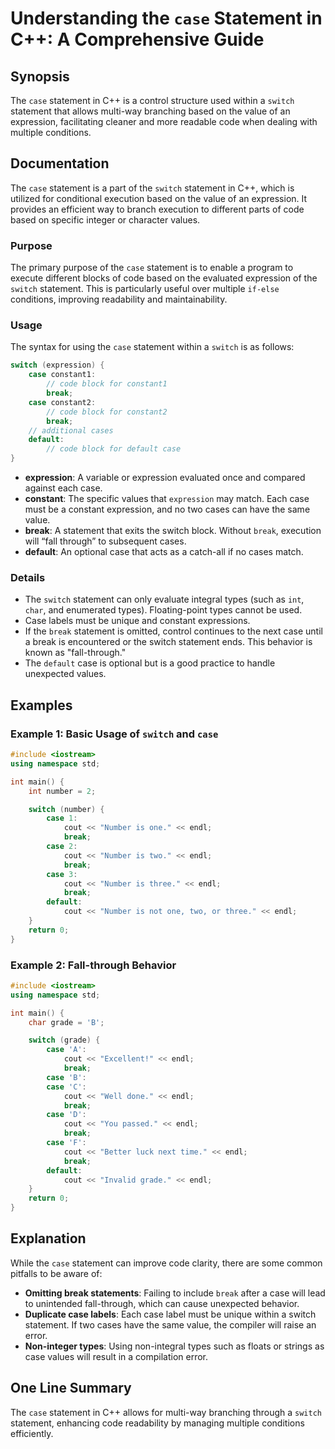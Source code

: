 <!--
Meta Description: # Understanding the `case` Statement in C++: A Comprehensive Guide ## Synopsis The `case` statement in C++ is a control structure used within a `switc...
Meta Keywords: case, statement, break, switch, cout
-->

# Understanding the `case` Statement in C++: A Comprehensive Guide

## Synopsis
The `case` statement in C++ is a control structure used within a `switch` statement that allows multi-way branching based on the value of an expression, facilitating cleaner and more readable code when dealing with multiple conditions.

## Documentation
The `case` statement is a part of the `switch` statement in C++, which is utilized for conditional execution based on the value of an expression. It provides an efficient way to branch execution to different parts of code based on specific integer or character values.

### Purpose
The primary purpose of the `case` statement is to enable a program to execute different blocks of code based on the evaluated expression of the `switch` statement. This is particularly useful over multiple `if-else` conditions, improving readability and maintainability.

### Usage
The syntax for using the `case` statement within a `switch` is as follows:

```cpp
switch (expression) {
    case constant1:
        // code block for constant1
        break;
    case constant2:
        // code block for constant2
        break;
    // additional cases
    default:
        // code block for default case
}
```

- **expression**: A variable or expression evaluated once and compared against each case.
- **constant**: The specific values that `expression` may match. Each case must be a constant expression, and no two cases can have the same value.
- **break**: A statement that exits the switch block. Without `break`, execution will “fall through” to subsequent cases.
- **default**: An optional case that acts as a catch-all if no cases match.

### Details
- The `switch` statement can only evaluate integral types (such as `int`, `char`, and enumerated types). Floating-point types cannot be used.
- Case labels must be unique and constant expressions.
- If the `break` statement is omitted, control continues to the next case until a break is encountered or the switch statement ends. This behavior is known as "fall-through."
- The `default` case is optional but is a good practice to handle unexpected values.

## Examples

### Example 1: Basic Usage of `switch` and `case`
```cpp
#include <iostream>
using namespace std;

int main() {
    int number = 2;

    switch (number) {
        case 1:
            cout << "Number is one." << endl;
            break;
        case 2:
            cout << "Number is two." << endl;
            break;
        case 3:
            cout << "Number is three." << endl;
            break;
        default:
            cout << "Number is not one, two, or three." << endl;
    }
    return 0;
}
```

### Example 2: Fall-through Behavior
```cpp
#include <iostream>
using namespace std;

int main() {
    char grade = 'B';

    switch (grade) {
        case 'A':
            cout << "Excellent!" << endl;
            break;
        case 'B':
        case 'C':
            cout << "Well done." << endl;
            break;
        case 'D':
            cout << "You passed." << endl;
            break;
        case 'F':
            cout << "Better luck next time." << endl;
            break;
        default:
            cout << "Invalid grade." << endl;
    }
    return 0;
}
```

## Explanation
While the `case` statement can improve code clarity, there are some common pitfalls to be aware of:

- **Omitting break statements**: Failing to include `break` after a case will lead to unintended fall-through, which can cause unexpected behavior.
- **Duplicate case labels**: Each case label must be unique within a switch statement. If two cases have the same value, the compiler will raise an error.
- **Non-integer types**: Using non-integral types such as floats or strings as case values will result in a compilation error.

## One Line Summary
The `case` statement in C++ allows for multi-way branching through a `switch` statement, enhancing code readability by managing multiple conditions efficiently.